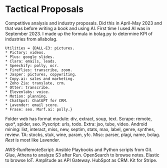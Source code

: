 # Tactical Proposals
Competitive analysis and industry proposals. Did this in April-May 2023 and that was before writing a book and using AI. First time I used AI was in September 2023. I made up the formula in bolag.py to determine KPI of industries from allabolag.
```
Utilities = {DALL-E3: pictures.
* Pictory: videos.
* Plus: google slides.
* Clara: emails, leads.
* Speechify: polly, ocr.
* Fireflies: transcribe, zoom.
* Jasper: pictures, copywriting.
* Copy.ai: sales and marketing.
* Zoho Zia: translate, crm.
* Otter: transcribe.
* Elevenlabs: voice. 
* Motion: planning.
* ChatSpot: ChatGPT for CRM.
* Lavender: email score.
* Frase: seo. Murf.ai: polly.}
```
Folder web has format module: div, extract, soup, text. Scrape: remote, quo*, spider, seo. Pyscript: urls, todo. Extra: jso, tube, video. Android mining: list, interact, miss, new, septim, stats, max, label, genre, synthes, review. TA: stocks, stuk, wine, param, yfc. Misc: parser, plagi, name, bolag. *Rest* is most like Lavender. 

AWS-RunRemoteScript: Ansible Playbooks and Python scripts from Git. Glue, Athena to analyze S3 after Run. OpenSearch to browse notes. Elastic to browse IoT. Amplitude as API Gateway. HubSpot as CRM. Kit for Stripe.
